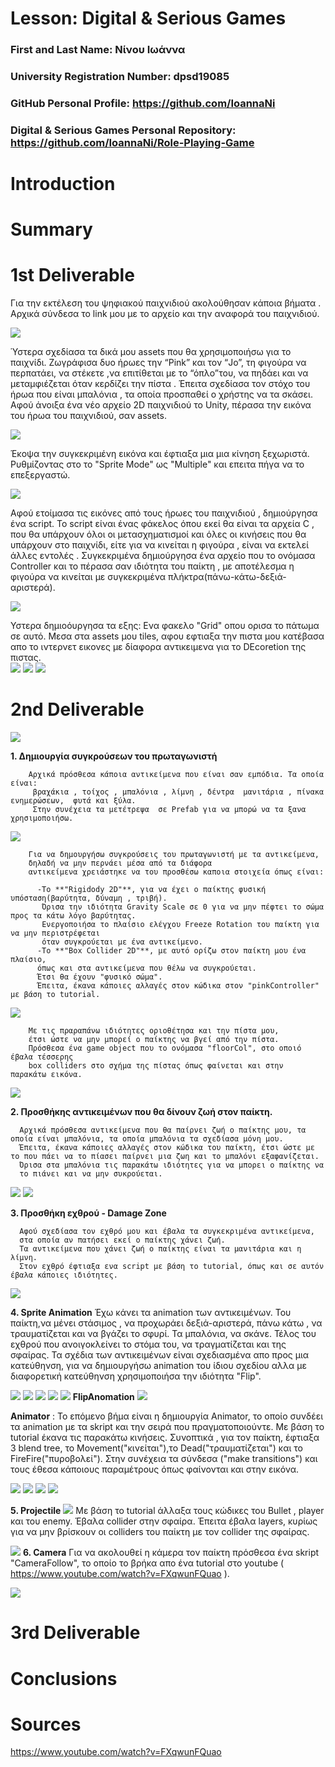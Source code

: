 # Lesson: Digital & Serious Games

### First and Last Name: Νίνου Ιωάννα
### University Registration Number: dpsd19085
### GitHub Personal Profile: https://github.com/IoannaNi
### Digital & Serious Games Personal Repository: https://github.com/IoannaNi/Role-Playing-Game

# Introduction

# Summary


# 1st Deliverable
Για την εκτέλεση του ψηφιακού παιχνιδιού ακολούθησαν κάποια βήματα . 
Αρχικά σύνδεσα το link μου με το αρχείο και την αναφορά του παιχνιδιού.

![](dpsdXXXXX/link.png)


 Ύστερα σχεδίασα τα δικά μου assets που θα χρησιμοποιήσω για το παιχνίδι. Ζωγράφισα δυο ήρωες την “Pink” και τον “Jo”, τη φιγούρα να περπατάει, να στέκετε ,να επιτίθεται με το “όπλο”του, να πηδάει και να μεταμφιέζεται όταν κερδίζει την πίστα . Έπειτα σχεδίασα τον στόχο του ήρωα που είναι μπαλόνια , τα οποία προσπαθεί ο χρήστης να τα σκάσει.
Αφού άνοιξα ένα νέο αρχείο 2D παιχνιδιού το Unity, πέρασα την εικόνα  του ήρωα του παιχνιδιού, σαν assets.



![](dpsdXXXXX/pink.png)

 Έκοψα την συγκεκριμένη εικόνα και έφτιαξα μια μια κίνηση ξεχωριστά. Ρυθμίζοντας στο το "Sprite Mode" ως  "Multiple" και επειτα πήγα να το επεξεργαστώ.


![](dpsdXXXXX/crop.png)


Αφού ετοίμασα τις εικόνες από τους ήρωες του παιχνιδιού , δημιούργησα  ένα script. Το script είναι ένας φάκελος όπου εκεί θα είναι τα αρχεία C , που θα υπάρχουν όλοι οι μετασχηματισμοί και όλες οι κινήσεις που θα υπάρχουν στο παιχνίδι, είτε για να κινείται η φιγούρα , είναι να εκτελεί άλλες εντολές . Συγκεκριμένα δημιούργησα ένα αρχείο που το ονόμασα Controller και το πέρασα σαν ιδιότητα του παίκτη , με αποτέλεσμα η φιγούρα να κινείται με συγκεκριμένα πλήκτρα(πάνω-κάτω-δεξιά-αριστερά). 

![](dpsdXXXXX/scripts1.png)

Υστερα δημιοόυργησα τα εξης:
Ενα φακελο "Grid" οπου ορισα το πάτωμα σε αυτό.
Mεσα στα assets μου tiles, αφου εφτιαξα την πιστα μου κατέβασα απο το ιντερνετ εικονες με δίαφορα αντικειμενα για το DEcoretion της πιστας.  
![](dpsdXXXXX/tiles.png)
![](dpsdXXXXX/Decorate.png)
![](dpsdXXXXX/crop_object.png)

# 2nd Deliverable

  ![](dpsdXXXXX/2.00.png)

  **1. Δημιουργία συγκρούσεων του πρωταγωνιστή**
        
        Αρχικά πρόσθεσα κάποια αντικείμενα που είναι σαν εμπόδια. Τα οποία είναι:
         βραχάκια , τοίχος , μπαλόνια , λίμνη , δέντρα  μανιτάρια , πίνακα ενημερώσεων,  φυτά και ξύλα. 
         Στην συνέχεια τα μετέτρεψα  σε Prefab για να μπορώ να τα ξανα χρησιμοποιήσω.
  ![](dpsdXXXXX/Prefab.png)

        Για να δημουργήσω συγκρούσεις του πρωταγωνιστή με τα αντικείμενα, 
        δηλαδή να μην περνάει μέσα από τα διάφορα 
        αντικείμενα χρειάστηκε να του προσθέσω καποια στοιχεία όπως είναι:
  
          -Το **"Rigidody 2D"**, για να έχει ο παίκτης φυσική υπόσταση(βαρύτητα, δύναμη , τριβή). 
           Όρισα την ιδιότητα Gravity Scale σε 0 για να μην πέφτει το σώμα προς τα κάτω λόγο βαρύτητας.
           Ενεργοποιήσα το πλαίσιο ελέγχου Freeze Rotation του παίκτη για να μην περιστρέφεται
           όταν συγκρούεται με ένα αντικείμενο. 
          -Το **"Box Collider 2D"**, με αυτό ορίζω στον παίκτη μου ένα πλαίσιο, 
          όπως και στα αντικείμενα που θέλω να συγκρούεται. 
          Έτσι θα έχουν "φυσικό σώμα".
          Έπειτα, έκανα κάποιες αλλαγές στον κώδικα στον "pinkController" με βάση το tutorial.

  ![](dpsdXXXXX/2.01.png)

        Με τις πραραπάνω ιδιότητες οριοθέτησα και την πίστα μου, 
        έτσι ώστε να μην μπορεί ο παίκτης να βγεί από την πίστα.
        Πρόσθεσα ένα game object που το ονόμασα "floorCol", στο οποιό έβαλα τέσσερης
        box colliders στο σχήμα της πίστας όπως φαίνεται και στην  παρακάτω εικόνα.
         
  ![](dpsdXXXXX/oria.png)

 
   **2. Προσθήκης αντικειμένων που θα δίνουν ζωή στον παίκτη.**

      Αρχικά πρόσθεσα αντικείμενα που θα παίρνει ζωή ο παίκτης μου, τα οποία είναι μπαλόνια, τα οποία μπαλόνια τα σχεδίασα μόνη μου.
      Έπειτα, έκανα κάποιες αλλαγές στον κώδικα του παίκτη, έτσι ώστε με το που πάει να το πίασει παίρνει μια ζωη και το μπαλόνι εξαφανίζεται. 
      Όρισα στα μπαλόνια τις παρακάτω ιδιότητες για να μπορει ο παίκτης να 
      το πιάνει και να μην συκρούεται. 

 ![](dpsdXXXXX/2.02.png)
  ![](dpsdXXXXX/ballons.png)

   **3. Προσθήκη εχθρού - Damage Zone**
      
      Αφού σχεδίασα τον εχθρό μου και έβαλα τα συγκεκριμένα αντικείμενα,
      στα οποία αν πατήσει εκεί ο παίκτης χάνει ζωή. 
      Τα αντικείμενα που χάνει ζωή ο παίκτης είναι τα μανιτάρια και η  λίμνη. 
      Στον εχθρό έφτιαξα ενα script με βάση το tutorial, όπως και σε αυτόν έβαλα κάποιες ιδιότητες.

  ![](dpsdXXXXX/enemy_idiot.png)


   **4. Sprite Animation**
      Έχω κάνει τα animation των αντικειμένων. Του παίκτη,να μένει στάσιμος , να προχωράει δεξιά-αριστερά, πάνω κάτω , να τραυματίζεται και να βγάζει το σφυρί.
      Τα μπαλόνια, να σκάνε.
      Τέλος του εχθρού που ανοιγοκλείνει το στόμα του, να τραγματίζεται και της σφαίρας.
      Τα σχέδια των αντικειμένων είναι σχεδιασμένα απο προς μια κατεύθηνση, για να δημιουργήσω animation του ίδιου σχεδίου αλλα με διαφορετική κατεύθηνση χρησιμοποιήσα την ιδιότητα "Flip". 

  ![](dpsdXXXXX/allanimations.png)
   ![](dpsdXXXXX/enemydead.png)
       ![](dpsdXXXXX/Pink_Up.png)
       ![](dpsdXXXXX/bullet.png)
        ![](dpsdXXXXX/dead.png)
  **FlipAnomation**
       ![](dpsdXXXXX/flipAnimation.png)

  **Animator** : Το επόμενο βήμα είναι η δημιουργία Animator, το οποίο συνδέει τα animation με τα skript και την σειρά που πραγματοποιούντε.
   Με βάση το tutorial έκανα τις παρακάτω κινήσεις.
  Συνοπτικά , για τον παίκτη, έφτιαξα 3 blend tree, το Movement("κινείται"),το Dead("τραυματίζεται") και το FireFire("πυροβολεί").
   Στην συνέχεια τα σύνδεσα ("make transitions") και τους έθεσα κάποιους παραμέτρους όπως φαίνονται και στην εικόνα.

  ![](dpsdXXXXX/animator.png)
  ![](dpsdXXXXX/dead_animator.png)
  ![](dpsdXXXXX/enemy_animator.png)
  ![](dpsdXXXXX/kateu8isi.png)
       
  **5. Projectile** 
![](dpsdXXXXX/bullet.png)
    Με βάση το tutorial άλλαξα τους κώδικες του Bullet , player και του enemy. 
    Έβαλα collider στην σφαίρα. 
    Έπειτα έβαλα layers, κυρίως για να μην βρίσκουν οι colliders του παίκτη με τον collider της σφαίρας. 

![](dpsdXXXXX/bulletidiot.png)
**6. Camera** 
   Για να ακολουθεί η κάμερα τον παίκτη πρόσθεσα ένα skript "CameraFollow", το  οποίο το βρήκα απο ένα tutorial στο youtube ( https://www.youtube.com/watch?v=FXqwunFQuao ).

  ![](dpsdXXXXX/camerafollow.png)

# 3rd Deliverable 


# Conclusions


# Sources
https://www.youtube.com/watch?v=FXqwunFQuao